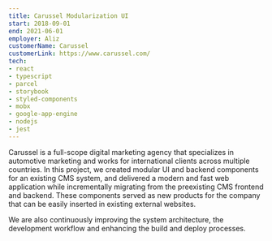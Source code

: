 ```yaml
---
title: Carussel Modularization UI
start: 2018-09-01
end: 2021-06-01
employer: Aliz
customerName: Carussel
customerLink: https://www.carussel.com/
tech:
- react
- typescript
- parcel
- storybook
- styled-components
- mobx
- google-app-engine
- nodejs
- jest
---
```


Carussel is a full-scope digital marketing agency that specializes in automotive marketing and works for international clients across multiple countries. In this project, we created modular UI and backend components for an existing CMS system, and delivered a modern and fast web application while incrementally migrating from the preexisting CMS frontend and backend. These components served as new products for the company that can be easily inserted in existing external websites.

We are also continuously improving the system architecture, the development workflow and enhancing the build and deploy processes.
